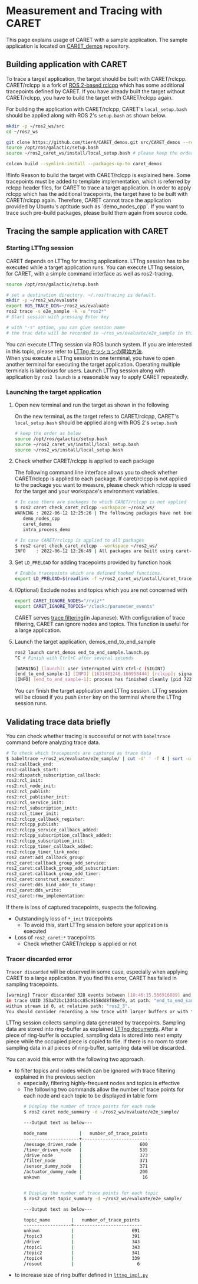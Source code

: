 # Measurement and Tracing with CARET

This page explains usage of CARET with a sample application.
The sample application is located on [CARET_demos](https://github.com/tier4/CARET_demos.git) repository.

## Building application with CARET

To trace a target application, the target should be built with CARET/rclcpp. CARET/rclcpp is a fork of [ROS 2-based rclcpp](https://github.com/ros2/rclcpp) which has some additional tracepoints defined by CARET. If you have already built the target without CARET/rclcpp, you have to build the target with CARET/rclcpp again.

For building the application with CARET/rclcpp, CARET's `local_setup.bash` should be applied along with ROS 2's `setup.bash` as shown below.

```bash
mkdir -p ~/ros2_ws/src
cd ~/ros2_ws

git clone https://github.com/tier4/CARET_demos.git src/CARET_demos --recursive
source /opt/ros/galactic/setup.bash
source ~/ros2_caret_ws/install/local_setup.bash # please keep the order after 'source /opt/ros/galactic/setup.bash'

colcon build --symlink-install --packages-up-to caret_demos
```

<prettier-ignore-start>
!!!info
      Reason to build the target with CARET/rclcpp is explained here.  
      Some tracepoints must be added to template implementation, which is referred by rclcpp header files, for CARET to trace a target application.  
      In order to apply rclcpp which has the additional tracepoints, the target have to be built with CARET/rclcpp again.  
      Therefore, CARET cannot trace the application provided by Ubuntu's aptitude such as `demo_nodes_cpp`.  
      If you want to trace such pre-build packages, please build them again from source code.
<prettier-ignore-end>

## Tracing the sample application with CARET

### Starting LTTng session

CARET depends on LTTng for tracing applications. LTTng session has to be executed while a target application runs.
You can execute LTTng session, for CARET, with a simple command interface as well as ros2-tracing.

```bash
source /opt/ros/galactic/setup.bash

# set a destination directory. ~/.ros/tracing is default.
mkdir -p ~/ros2_ws/evaluate
export ROS_TRACE_DIR=~/ros2_ws/evaluate
ros2 trace -s e2e_sample -k -u "ros2*"
# Start session with pressing Enter key

# with "-s" option, you can give session name
# the trac data will be recorded in ~/ros_ws/evaluate/e2e_sample in this sample
```

You can execute LTTng session via ROS launch system. If you are interested in this topic, please refer to [LTTng セッションの開始方法](../tips/how_to_run_lttng_session.md).  
When you execute a LTTng session in one terminal, you have to open another terminal for executing the target application. Operating multiple terminals is laborious for users. Launch LTTng session along with application by `ros2 launch` is a reasonable way to apply CARET repeatedly.

### Launching the target application

1. Open new terminal and run the target as shown in the following

   On the new terminal, as the target refers to CARET/rclcpp, CARET's `local_setup.bash` should be applied along with ROS 2's `setup.bash`

   ```bash
   # keep the order as below
   source /opt/ros/galactic/setup.bash
   source ~/ros2_caret_ws/install/local_setup.bash
   source ~/ros2_ws/install/local_setup.bash
   ```

2. Check whether CARET/rclcpp is applied to each package
   
   The following command line interface allows you to check whether CARET/rclcpp is applied to each package.
   If caret/rclcpp is not applied to the package you want to measure, please check which rclcpp is used for the target and your workspace's environment variables.

   ```bash
   # In case there are packages to which CARET/rclcpp is not applied
   $ ros2 caret check_caret_rclcpp -workspace ~/ros2_ws/
   WARNING : 2022-06-12 12:25:26 | The following packages have not been built using caret-rclcpp:
      demo_nodes_cpp
      caret_demos
      intra_process_demo

   # In case CARET/rclcpp is applied to all packages
   $ ros2 caret check_caret_rclcpp --workspace ~/ros2_ws/
   INFO    : 2022-06-12 12:26:49 | All packages are built using caret-rclcpp.
   ```

3. Set `LD_PRELOAD` for adding tracepoints provided by function hook

   ```bash
   # Enable tracepoints which are defined hooked functions.
   export LD_PRELOAD=$(readlink -f ~/ros2_caret_ws/install/caret_trace/lib/libcaret.so)
   ```

4. (Optional) Exclude nodes and topics which you are not concerned with

   ```bash
   export CARET_IGNORE_NODES="/rviz*"
   export CARET_IGNORE_TOPICS="/clock:/parameter_events"
   ```

   CARET serves [trace filtering](../tips/trace_filtering.md)(in Japanese). With configuration of trace filtering, CARET can ignore nodes and topics. This function is useful for a large application.

5. Launch the target application, demos_end_to_end_sample

   ```bash
   ros2 launch caret_demos end_to_end_sample.launch.py
   ^C # Finish with Ctrl+C after several seconds

   [WARNING] [launch]: user interrupted with ctrl-c (SIGINT)
   [end_to_end_sample-1] [INFO] [1631481246.160958444] [rclcpp]: signal_handler(signal_value=2)
   [INFO] [end_to_end_sample-1]: process has finished cleanly [pid 722356]
   ```

   You can finish the target application and LTTng session.
   LTTng session will be closed if you push `Enter` key on the terminal where the LTTng session runs.

## Validating trace data briefly

You can check whether tracing is successful or not with `babeltrace` command before analyzing trace data.

```bash
# To check which tracepoints are captured as trace data
$ babeltrace ~/ros2_ws/evaluate/e2e_sample/ | cut -d' ' -f 4 | sort -u
ros2:callback_end:
ros2:callback_start:
ros2:dispatch_subscription_callback:
ros2:rcl_init:
ros2:rcl_node_init:
ros2:rcl_publish:
ros2:rcl_publisher_init:
ros2:rcl_service_init:
ros2:rcl_subscription_init:
ros2:rcl_timer_init:
ros2:rclcpp_callback_register:
ros2:rclcpp_publish:
ros2:rclcpp_service_callback_added:
ros2:rclcpp_subscription_callback_added:
ros2:rclcpp_subscription_init:
ros2:rclcpp_timer_callback_added:
ros2:rclcpp_timer_link_node:
ros2_caret:add_callback_group:
ros2_caret:callback_group_add_service:
ros2_caret:callback_group_add_subscription:
ros2_caret:callback_group_add_timer:
ros2_caret:construct_executor:
ros2_caret:dds_bind_addr_to_stamp:
ros2_caret:dds_write:
ros2_caret:rmw_implementation:
```

If there is loss of captured tracepoints, suspects the following.

- Outstandingly loss of `*_init` tracepoints
  - To avoid this, start LTTng session before your application is executed
- Loss of `ros2_caret:*` tracepoints
  - Check whether CARET/rclcpp is applied or not

### Tracer discarded error

`Tracer discarded` will be observed in some case, especially when applying CARET to a large application. If you find this error, CARET has failed in sampling tracepoints.

```bash
[warning] Tracer discarded 328 events between [10:46:15.566916889] and [10:46:15.620323777]
in trace UUID 353a72bc12d4bcc85c9158dd8f88ef9, at path: "end_to_end_sample/ust/uid/10368/64-bit",
within stream id 0, at relative path: "ros2_3".
You should consider recording a new trace with larger buffers or with fewer events enabled.
```

LTTng session collects sampling data generated by tracepoints. Sampling data are stored into ring-buffer as explained [LTTng documents](https://lttng.org/man/7/lttng-concepts/v2.13/#doc-channel). After a piece of ring-buffer is occupied, sampling data is stored into next empty piece while the occupied piece is copied to file. If there is no room to store sampling data in all pieces of ring-buffer, sampling data will be discarded.

You can avoid this error with the following two approach.

- to filter topics and nodes which can be ignored with trace filtering explained in the previous section
  - especially, filtering highly-frequent nodes and topics is effective
  - The following two commands allow the number of trace points for each node and each topic to be displayed in table form
      ```bash
      # Display the number of trace points for each node
      $ ros2 caret node_summary -d ~/ros2_ws/evaluate/e2e_sample/

      ---Output text as below---

      node_name            |   number_of_trace_points
      ---------------------+--------------------------
      /message_driven_node |                      600
      /timer_driven_node   |                      535
      /drive_node          |                      373
      /filter_node         |                      371
      /sensor_dummy_node   |                      371
      /actuator_dummy_node |                      200
      unkown               |                       16
      

      # Display the number of trace points for each topic
      $ ros2 caret topic_summary -d ~/ros2_ws/evaluate/e2e_sample/

      ---Output text as below---

      topic_name        |   number_of_trace_points
      ------------------+--------------------------
      unkown            |                      691
      /topic3           |                      391
      /drive            |                      343
      /topic1           |                      343
      /topic2           |                      341
      /topic4           |                      339
      /rosout           |                        6
      ```
- to increase size of ring buffer defined in [`lttng_impl.py`](https://github.com/tier4/ros2_tracing/blob/2cd9d104664b4bf4d7507d01e5553129eefe1c9a/tracetools_trace/tracetools_trace/tools/lttng_impl.py#L109F)
